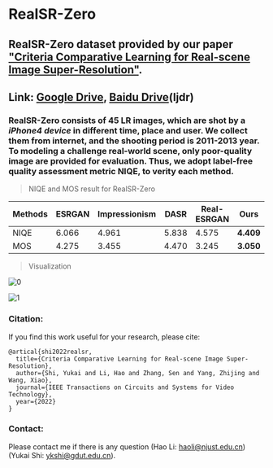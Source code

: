 # RealSR-Zero

## RealSR-Zero dataset provided by our paper ["Criteria Comparative Learning for Real-scene Image Super-Resolution"](https://github.com/house-leo/realsr-zero).

## Link: [Google Drive](https://drive.google.com/file/d/1A7wyIuSEBe4zzK9n05e81AD8Xz6LHAU9/view?usp=sharing), [Baidu Drive](https://pan.baidu.com/s/13D5uZUpORZbjlKVRN1doGg?pwd=ljdr)(ljdr)

### **RealSR-Zero** consists of **45 LR images**, which are shot by a *iPhone4 device* in different time, place and user. We collect them from internet, and the shooting period is 2011-2013 year. To modeling a challenge real-world scene, only poor-quality image are provided for evaluation. Thus, we adopt label-free quality assessment metric **NIQE**, to verity each method.

> NIQE and MOS result for RealSR-Zero

 | Methods | ESRGAN | Impressionism | DASR | Real-ESRGAN | Ours |    
 |---------|--------|---------------|------|-------------|------|
 | NIQE |  6.066  | 4.961  |   5.838  |   4.575  | **4.409**  |
 | MOS |  4.275  |     3.455     |   4.470 |  3.245   |  **3.050**  |  

> Visualization

![0](comparison/real-zero-1.png)

![1](comparison/real-zero-2.png)

### Citation:
If you find this work useful for your research, please cite:

```
@artical{shi2022realsr,
  title={Criteria Comparative Learning for Real-scene Image Super-Resolution},
  author={Shi, Yukai and Li, Hao and Zhang, Sen and Yang, Zhijing and Wang, Xiao},
  journal={IEEE Transactions on Circuits and Systems for Video Technology},
  year={2022}
}
```

### Contact:
Please contact me if there is any question (Hao Li: haoli@njust.edu.cn) (Yukai Shi: ykshi@gdut.edu.cn).